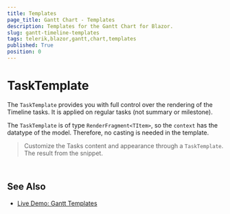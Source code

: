```yaml
---
title: Templates
page_title: Gantt Chart - Templates
description: Templates for the Gantt Chart for Blazor.
slug: gantt-timeline-templates
tags: telerik,blazor,gantt,chart,templates
published: True
position: 0
---
```


# TaskTemplate

The `TaskTemplate` provides you with full control over the rendering of the Timeline tasks.
It is applied on regular tasks (not summary or milestone).

The `TaskTemplate` is of type `RenderFragment<TItem>`, so the `context` has the datatype of the model. Therefore, no casting is needed in the template.

>Customize the Tasks content and appearance through a `TaskTemplate`. The result from the snippet.

````CSHTML


````

## See Also

  * [Live Demo: Gantt Templates](https://demos.telerik.com/blazor-ui/gantt/templates)